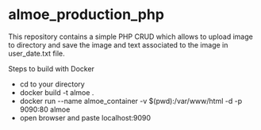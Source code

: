 # almoe_production_php
This repository contains a simple PHP CRUD which allows to upload image to directory and save the image and text associated to the image in user_date.txt file.

Steps to build with Docker
- cd to your directory
- docker build -t almoe .
- docker run --name almoe_container -v $(pwd):/var/www/html -d -p 9090:80 almoe
- open browser and paste localhost:9090
